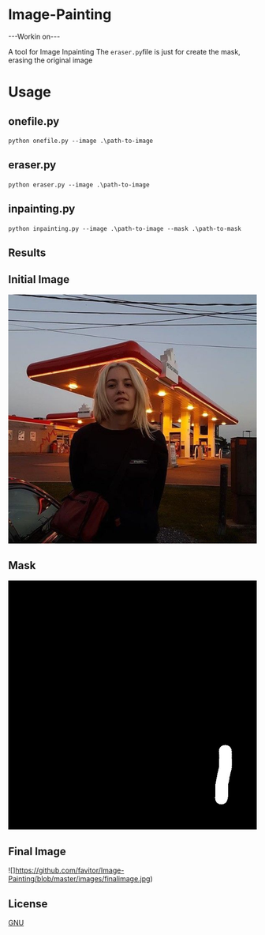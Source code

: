 # Image-Painting
---Workin on---

A tool for Image Inpainting
The `eraser.py`file is just for create the mask, erasing the original image


# Usage
## onefile.py
`python onefile.py --image .\path-to-image`

## eraser.py
`python eraser.py --image .\path-to-image`

## inpainting.py 
`python inpainting.py --image .\path-to-image --mask .\path-to-mask`


## Results

## Initial Image
![](https://github.com/favitor/Image-Painting/blob/master/images/initialimage.jpg)

## Mask
![](https://github.com/favitor/Image-Painting/blob/master/images/mask.jpg)

## Final Image
![]https://github.com/favitor/Image-Painting/blob/master/images/finalimage.jpg)

## License
[GNU](<https://www.gnu.org/licenses/gpl-3.0.html>)
